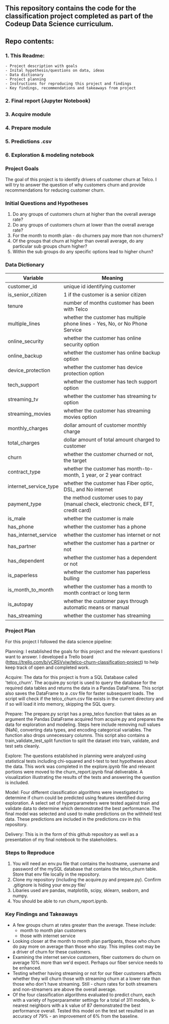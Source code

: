 ## This repository contains the code for the classification project completed as part of the Codeup Data Science curriculum. 

## Repo contents:
### 1. This Readme:
    - Project description with goals
    - Inital hypothesis/questions on data, ideas
    - Data dictionary
    - Project planning
    - Instructions for reproducing this project and findings
    - Key findings, recommendations and takeaways from project
### 2. Final report (Jupyter Notebook)
### 3. Acquire module
### 4. Prepare module
### 5. Predictions .csv
### 6. Exploration & modeling notebook

### Project Goals

The goal of this project is to identify drivers of customer churn at Telco. I will try to answer the question of why customers churn and provide recommendations for reducing customer churn.

### Initial Questions and Hypotheses

1. Do any groups of customers churn at higher than the overall average rate?
2. Do any groups of customers churn at lower than the overall average rate?
3. For the month to month plan - do churners pay more than non churners? 
4. Of the groups that churn at higher than overall average, do any particular sub groups churn higher?
5. Within the sub groups do any specific options lead to higher churn?

### Data Dictionary

| Variable    | Meaning     |
| ----------- | ----------- |
| customer_id    |  unique id identifying customer          |
| is_senior_citizen           |  1 if the customer is a senior citizen           |
| tenure    |  number of months customer has been with Telco      |
| multiple_lines           |  whether the customer has multiple phone lines - Yes, No, or No Phone Service|
| online_security    |  whether the customer has online security option         |
| online_backup    |  whether the customer has online backup option         |
| device_protection   |  whether the customer has device protection option         |
| tech_support    |  whether the customer has tech support option         |
| streaming_tv    |  whether the customer has streaming tv option         |
| streaming_movies    |  whether the customer has streaming movies option         |
| monthly_charges    |  dollar amount of customer monthly charge         |
| total_charges    |  dollar amount of total amount charged to customer         |
| churn    |  whether the customer churned or not, the target        |
| contract_type    |  whether the customer has month-to-month, 1 year, or 2 year contract       |
| internet_service_type    |  whether the customer has Fiber optic, DSL, and No internet        |
| payment_type    |  the method customer uses to pay (manual check, electronic check, EFT, credit card)        |
| is_male    |  whether the customer is male      |
| has_phone    |  whether the customer has a phone       |
| has_internet_service    |  whether the customer has internet or not        |
| has_partner    |  whether the customer has a partner or not       |
| has_dependent    |  whether the customer has a dependent or not       |
| is_paperless    |  whether the customer has paperless bulling      |
| is_month_to_month    |  whether the customer has a month to month contract or long term         |
| is_autopay    |  whether the customer pays through automatic means or manual     |
| has_streaming    |  whether the customer has streaming        |




### Project Plan

For this project I followed the data science pipeline:

Planning: I established the goals for this project and the relevant questions I want to answer. I developed a Trello board (https://trello.com/b/yCRSVyiw/telco-churn-classification-project) to help keep track of open and completed work.

Acquire: The data for this project is from a SQL Database called 'telco_churn'. The acquire.py script is used to query the database for the required data tables and returns the data in a Pandas DataFrame. This script also saves the DataFrame to a .csv file for faster subsequent loads. The script will check if the telco_churn.csv file exists in the current directory and if so will load it into memory, skipping the SQL query.

Prepare: The prepare.py script has a prep_telco function that takes as an argument the Pandas DataFrame acquired from acquire.py and prepares the data for exploration and modeling. Steps here include removing null values (NaN), converting data types, and encoding categorical variables. The function also drops unnecessary columns. This script also contains a train_validate_test_split function to split the dataset into train, validate, and test sets cleanly.

Explore: The questions established in planning were analyzed using statistical tests including chi-squared and t-test to test hypotheses about the data. This work was completed in the explore.ipynb file and relevant portions were moved to the churn_report.ipynb final deliverable. A visualization illustrating the results of the tests and answering the question is included. 

Model: Four different classification algorithms were investigated to determine if churn could be predicted using features identified during exploration. A select set of hyperparameters were tested against train and validate data to determine which demonstrated the best performance. The final model was selected and used to make predictions on the withheld test data. These predictions are included in the predictions.csv in this repository.

Delivery: This is in the form of this github repository as well as a presentation of my final notebook to the stakeholders.

### Steps to Reproduce

1. You will need an env.pu file that contains the hostname, username and password of the mySQL database that contains the telco_churn table. Store that env file locally in the repository. 
2. Clone my repository (including the acquire.py and prepare.py). Confirm .gitignore is hiding your env.py file/
3. Libaries used are pandas, matplotlib, scipy, sklearn, seaborn, and numpy.
4. You should be able to run churn_report.ipynb.

### Key Findings and Takeaways

- A few groups churn at rates greater than the average. These include:
    - month to month plan customers
    - those with internet service
- Looking closer at the month to month plan partipants, those who churn do pay more on average than those who stay. This implies cost may be a driver of churn for these customers.
- Examining the internet service customers, fiber customers do churn on average 10% more than we'd expect. Perhaps our fiber service needs to be enhanced.
- Testing whether having streaming or not for our fiber customers affects whether they will churn those with streaming churn at a lower rate than those who don't have streaming. Still - churn rates for both streamers and non-streamers are above the overall average.
- Of the four classification algorithms evaluated to predict churn, each with a variety of hyperparameter settings for a total of 311 models, k-nearest neighbors with a k value of 87 demonstrated the best performance overall. Tested this model on the test set resulted in an accuracy of 79% - an improvement of 6% from the baseline.
